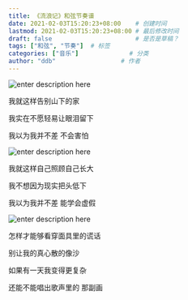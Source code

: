 ```yaml
---
title: 《流浪记》和弦节奏谱
date: 2021-02-03T15:20:23+08:00    # 创建时间
lastmod: 2021-02-03T15:20:23+08:00 # 最后修改时间
draft: false                       # 是否是草稿？
tags: ["和弦", "节奏"]  # 标签
categories: ["音乐"]              # 分类
author: "ddb"                  # 作者
---
```



![enter description here](https://cdn.jsdelivr.net/gh/huangxd-/imges/小书匠/1612354810183.png)

我就这样告别山下的家

我实在不愿轻易让眼泪留下

我以为我并不差 不会害怕

![enter description here](https://cdn.jsdelivr.net/gh/huangxd-/imges/小书匠/1612354865461.png)

我就这样自己照顾自己长大

我不想因为现实把头低下

我以为我并不差 能学会虚假

![enter description here](https://cdn.jsdelivr.net/gh/huangxd-/imges/小书匠/1612354917507.png)

怎样才能够看穿面具里的谎话

别让我的真心散的像沙

如果有一天我变得更复杂

还能不能唱出歌声里的 那副画